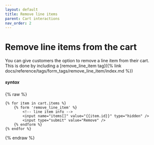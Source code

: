```yaml
---
layout: default
title: Remove line items
parent: Cart interactions
nav_order: 2
---
```


# Remove line items from the cart
You can give customers the option to remove a line item from their cart. This is done by including a [remove_line_item tag]({% link docs/reference/tags/form_tags/remove_line_item/index.md %})

##### syntax
{% raw %}
```liquid
{% for item in cart.items %}
    {% form 'remove_line_item' %}
        <!-- line item info -->
        <input name="items[]" value="{{item.id}}" type="hidden" />
        <input type="submit" value="Remove" />
    {% endform %}
{% endfor %}
```
{% endraw %}